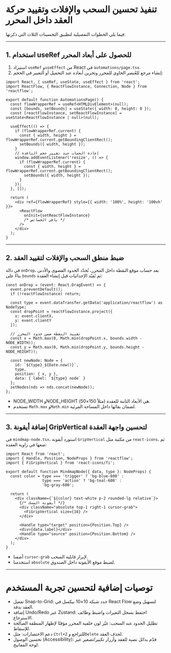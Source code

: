 # تنفيذ تحسين السحب والإفلات وتقييد حركة العقد داخل المحرر

فيما يلي الخطوات التفصيلية لتطبيق التحسينات الثلاث التي ذكرتها:  

---

## 1. استخدام useRef للحصول على أبعاد المحرر

1. استيراد `useRef` و`useEffect` من React في `automations/page.tsx`.  
2. إنشاء مرجع للعُنصر الحاوي للمحرر وتخزين أبعاده عند التحميل أو التغيير في الحجم:  

```tsx
import React, { useRef, useState, useEffect } from 'react';
import ReactFlow, { ReactFlowInstance, Connection, Node } from 'reactflow';

export default function AutomationsPage() {
  const flowWrapperRef = useRef<HTMLDivElement>(null);
  const [bounds, setBounds] = useState({ width: 0, height: 0 });
  const [reactFlowInstance, setReactFlowInstance] = useState<ReactFlowInstance | null>(null);

  useEffect(() => {
    if (flowWrapperRef.current) {
      const { width, height } = flowWrapperRef.current.getBoundingClientRect();
      setBounds({ width, height });
    }
    // إعادة الحساب عند تغيير حجم النافذة
    window.addEventListener('resize', () => {
      if (flowWrapperRef.current) {
        const { width, height } = flowWrapperRef.current.getBoundingClientRect();
        setBounds({ width, height });
      }
    });
  }, []);

  return (
    <div ref={flowWrapperRef} style={{ width: '100%', height: '100vh' }}>
      <ReactFlow
        onInit={setReactFlowInstance}
        /* باقي الخصائص */
      />
    </div>
  );
}
```

---

## 2. ضبط منطق السحب والإفلات لتقييد العقد

في دالة `onDrop`، بعد حساب موقع النقطة داخل المحرر، نُحدّد الحدود القصوى والأدنى بناءً على `bounds` ثم نُقيّد الإحداثيات قبل إنشاء العقدة:

```tsx
const onDrop = (event: React.DragEvent) => {
  event.preventDefault();
  if (!reactFlowInstance) return;

  const type = event.dataTransfer.getData('application/reactflow') as NodeType;
  const dropPoint = reactFlowInstance.project({
    x: event.clientX,
    y: event.clientY
  });

  // تقييد النقطة ضمن حدود المحرر
  const x = Math.max(0, Math.min(dropPoint.x, bounds.width - NODE_WIDTH));
  const y = Math.max(0, Math.min(dropPoint.y, bounds.height - NODE_HEIGHT));

  const newNode: Node = {
    id: `${type}_${Date.now()}`,
    type,
    position: { x, y },
    data: { label: `${type} node` }
  };
  setNodes(nds => nds.concat(newNode));
};
```

- NODE_WIDTH وNODE_HEIGHT هي الأبعاد الثابتة للعقدة (مثلاً 150×50).  
- نستخدم `Math.max` و`Math.min` لضمان بقائها داخل المساحة المرئية.  

---

## 3. إضافة أيقونة GripVertical لتحسين واجهة العقدة

في `mindmap-node.tsx`، استورد أيقونة `GripVertical` من مكتبة مثل `react-icons`، ثم ضعها في زاوية العقدة:

```tsx
import React from 'react';
import { Handle, Position, NodeProps } from 'reactflow';
import { FiGripVertical } from 'react-icons/fi';

export default function MindmapNode({ data, type }: NodeProps) {
  const color = type === 'trigger' ? 'bg-blue-600' :
                type === 'action' ? 'bg-teal-600' :
                'bg-gray-600';

  return (
    <div className={`${color} text-white p-2 rounded-lg relative`}>
      {/* أيقونة المسك */}
      <div className="absolute top-1 right-1 cursor-grab">
        <FiGripVertical size={16} />
      </div>

      <Handle type="target" position={Position.Top} />
      <div>{data.label}</div>
      <Handle type="source" position={Position.Bottom} />
    </div>
  );
}
```

- أضفنا `cursor-grab` لإبراز قابلية السحب.  
- استخدمنا `absolute` لضبط موقع الأيقونة داخل الصندوق.  

---

# توصيات إضافية لتحسين تجربة المستخدم

- تفعيل Snap-to-Grid: حدد شبكة 10×10 بيكسل في React Flow لتسهيل وضع العقد بدقة.  
- إضافة Undo/Redo عبر Zustand: احتفظ بسجل التغيرات واضبط وظائف الاسترجاع.  
- تظليل الحدود عند السحب: غيّر لون خلفية المحرر مؤقتًا لإظهار المنطقة الصالحة للإسقاط.  
- دعم الاختصارات: مثل `Ctrl+Z` للتراجع و`Delete` لحذف العقد.  
- تحسين الوصول (Accessibility): قدّم بدائل نصية للعقد وأزرار تكبير/تصغير عبر لوحة المفاتيح.